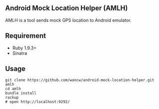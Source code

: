 ## Android Mock Location Helper (AMLH)

AMLH is a tool sends mock GPS location to Android emulator.

## Requirement

  * Ruby 1.9.3+
  * Sinatra

## Usage

    git clone https://github.com/wancw/android-mock-location-helper.git amlh
    cd amlh
    bundle install
    rackup
    # open http://localhost:9292/
